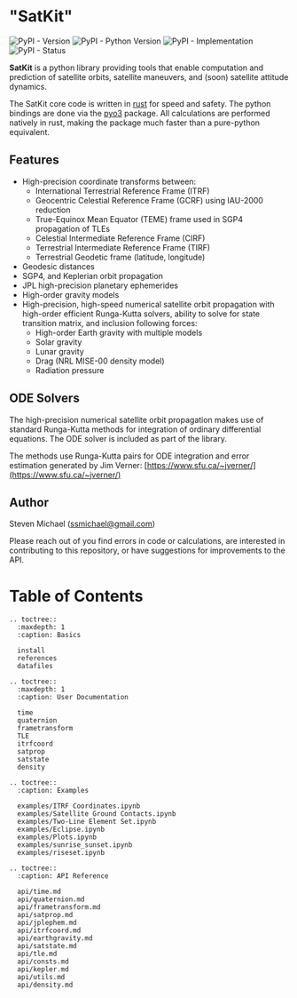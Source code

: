 # "SatKit" 

![PyPI - Version](https://img.shields.io/pypi/v/satkit)
![PyPI - Python Version](https://img.shields.io/pypi/pyversions/satkit)
![PyPI - Implementation](https://img.shields.io/pypi/implementation/satkit)
![PyPI - Status](https://img.shields.io/pypi/status/satkit)

**SatKit** is a python library providing tools that enable computation and prediction of satellite orbits, satellite maneuvers, and (soon) satellite attitude dynamics.  

The SatKit core code is written in [rust](https://www.rust-lang.org) for speed and safety.  The python bindings are done via the [pyo3](https://pyo3.rs) package.  All calculations are performed natively in rust, making the package much faster than a pure-python equivalent.

## Features

- High-precision coordinate transforms between:
  - International Terrestrial Reference Frame (ITRF)
  - Geocentric Celestial Reference Frame (GCRF) using IAU-2000 reduction
  - True-Equinox Mean Equator (TEME) frame used in SGP4 propagation of TLEs
  - Celestial Intermediate Reference Frame (CIRF)
  - Terrestrial Intermediate Reference Frame (TIRF)
  - Terrestrial Geodetic frame (latitude, longitude)
- Geodesic distances
- SGP4, and Keplerian orbit propagation
- JPL high-precision planetary ephemerides
- High-order gravity models
- High-precision, high-speed numerical satellite orbit propagation with high-order efficient Runga-Kutta solvers, ability to solve for state transition matrix, and inclusion following forces:
  - High-order Earth gravity with multiple models
  - Solar gravity
  - Lunar gravity
  - Drag (NRL MISE-00 density model)
  - Radiation pressure

## ODE Solvers

The high-precision numerical satellite orbit propagation makes use of standard Runga-Kutta methods for integration of ordinary differential equations. The ODE solver is included as part of the library.

The methods use Runga-Kutta pairs for ODE integration and error estimation generated by Jim Verner: [https://www.sfu.ca/~jverner/](https://www.sfu.ca/~jverner/)



## Author

Steven Michael (ssmichael@gmail.com)

Please reach out of you find errors in code or calculations, are interested in contributing to this repository, or have suggestions for improvements to the API.

# Table of Contents

```{eval-rst}
.. toctree::
  :maxdepth: 1
  :caption: Basics

  install
  references
  datafiles

.. toctree::
  :maxdepth: 1
  :caption: User Documentation

  time
  quaternion
  frametransform
  TLE
  itrfcoord
  satprop
  satstate
  density

.. toctree::
  :caption: Examples

  examples/ITRF Coordinates.ipynb
  examples/Satellite Ground Contacts.ipynb
  examples/Two-Line Element Set.ipynb
  examples/Eclipse.ipynb
  examples/Plots.ipynb
  examples/sunrise_sunset.ipynb
  examples/riseset.ipynb

.. toctree::
  :caption: API Reference

  api/time.md
  api/quaternion.md
  api/frametransform.md
  api/satprop.md
  api/jplephem.md
  api/itrfcoord.md
  api/earthgravity.md
  api/satstate.md
  api/tle.md
  api/consts.md
  api/kepler.md
  api/utils.md
  api/density.md

```
